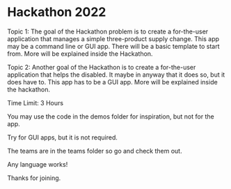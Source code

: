 # Hackathon 2022

Topic 1: 
The goal of the Hackathon problem is to create a for-the-user application that manages a simple three-product supply change. This app may be a command line or GUI app. There will be a basic template to start from. More will be explained inside the Hackathon.

Topic 2:
Another goal of the Hackathon is to create a for-the-user application that helps the disabled. It maybe in anyway that it does so, but it does have to. This app has to be a GUI app. More will be explained inside the hackathon.

Time Limit: 3 Hours

You may use the code in the demos folder for inspiration, but not for the app.

Try for GUI apps, but it is not required. 

The teams are in the teams folder so go and check them out.

Any language works! 

Thanks for joining.

